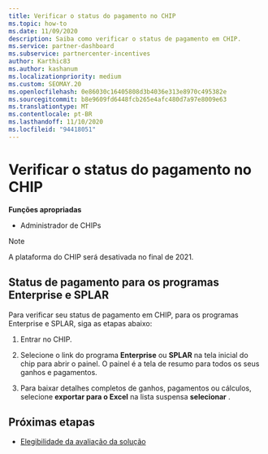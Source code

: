 ```yaml
---
title: Verificar o status do pagamento no CHIP
ms.topic: how-to
ms.date: 11/09/2020
description: Saiba como verificar o status de pagamento em CHIP.
ms.service: partner-dashboard
ms.subservice: partnercenter-incentives
author: Karthic83
ms.author: kashanum
ms.localizationpriority: medium
ms.custom: SEOMAY.20
ms.openlocfilehash: 0e86030c16405808d3b4036e313e8970c495382e
ms.sourcegitcommit: b8e9609fd6448fcb265e4afc480d7a97e8009e63
ms.translationtype: MT
ms.contentlocale: pt-BR
ms.lasthandoff: 11/10/2020
ms.locfileid: "94418051"
---
```

# <a name="check-payment-status-in-chip"></a>Verificar o status do pagamento no CHIP

**Funções apropriadas**

- Administrador de CHIPs

>[!NOTE]
>A plataforma do CHIP será desativada no final de 2021.

## <a name="payment-status-for-the-enterprise-and-splar-programs"></a>Status de pagamento para os programas Enterprise e SPLAR

Para verificar seu status de pagamento em CHIP, para os programas Enterprise e SPLAR, siga as etapas abaixo:

1. Entrar no CHIP.
 
1. Selecione o link do programa **Enterprise** ou **SPLAR** na tela inicial do chip para abrir o painel. O painel é a tela de resumo para todos os seus ganhos e pagamentos.
 
1. Para baixar detalhes completos de ganhos, pagamentos ou cálculos, selecione  **exportar para o Excel** na lista suspensa **selecionar** .

## <a name="next-steps"></a>Próximas etapas

- [Elegibilidade da avaliação da solução](chip-solution-assessment.md) 
